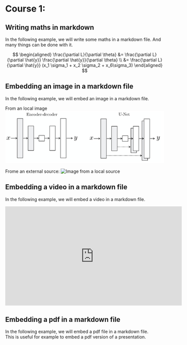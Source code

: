 # Course 1:

## Writing maths in markdown

In the following example, we will write some maths in a markdown file.
And many things can be done with it.

$$
\begin{aligned}
    \frac{\partial L}{\partial \theta} &= \frac{\partial L}{\partial \hat{y}} \frac{\partial \hat{y}}{\partial \theta} \\
    &= \frac{\partial L}{\partial \hat{y}} (x_1 \sigma_1 + x_2 \sigma_2 + x_6\sigma_3)
\end{aligned}
$$

## Embedding an image in a markdown file

In the following example, we will embed an image in a markdown file.



From an local image  
![Image from a local source](img/AU_UNet.png)

Frome an external source:
![Image from a local source](https://media.lesechos.com/api/v1/images/view/63ff14d06ae351582e57bd19/1280x720/0703503299745-web-tete.jpg)



## Embedding a video in a markdown file

In the following example, we will embed a video in a markdown file.

<iframe width="560" height="315" src="https://www.youtube.com/embed/qs5VyYtlY8Y" title="YouTube video player" frameborder="0" allow="accelerometer; autoplay; clipboard-write; encrypted-media; gyroscope; picture-in-picture; web-share" allowfullscreen></iframe>

## Embedding a pdf in a markdown file

In the following example, we will embed a pdf file in a markdown file.   
This is useful for example to embed a pdf version of a presentation.

<object data="https://arxiv.org/pdf/2209.09203.pdf" width="1000" height="1000" type='application/pdf'></object>

